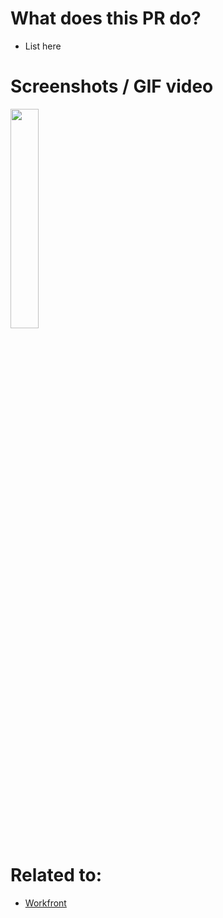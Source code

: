 # What does this PR do?
- List here

# Screenshots / GIF video
<img src="https://github.com/westerra/mobile-android/assets/..." width=30% height=30%>

# Related to:
- [Workfront](https://west.my.workfront.com/)
